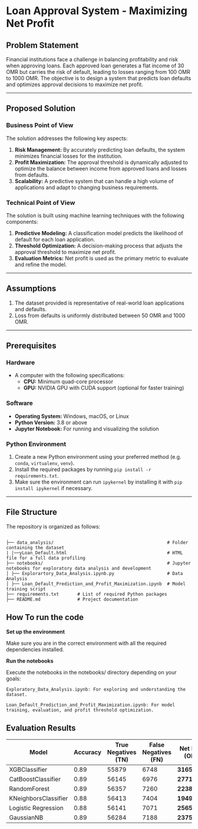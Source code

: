# Loan Approval System - Maximizing Net Profit

## **Problem Statement**
Financial institutions face a challenge in balancing profitability and risk when approving loans. Each approved loan generates a flat income of 30 OMR but carries the risk of default, leading to losses ranging from 100 OMR to 1000 OMR. The objective is to design a system that predicts loan defaults and optimizes approval decisions to maximize net profit.

---

## **Proposed Solution**

### **Business Point of View**
The solution addresses the following key aspects:
1. **Risk Management:** By accurately predicting loan defaults, the system minimizes financial losses for the institution.
2. **Profit Maximization:** The approval threshold is dynamically adjusted to optimize the balance between income from approved loans and losses from defaults.
3. **Scalability:** A predictive system that can handle a high volume of applications and adapt to changing business requirements.

### **Technical Point of View**
The solution is built using machine learning techniques with the following components:
1. **Predictive Modeling:** A classification model predicts the likelihood of default for each loan application.
2. **Threshold Optimization:** A decision-making process that adjusts the approval threshold to maximize net profit.
3. **Evaluation Metrics:** Net profit is used as the primary metric to evaluate and refine the model.

---

## **Assumptions**
1. The dataset provided is representative of real-world loan applications and defaults.
2. Loss from defaults is uniformly distributed between 50 OMR and 1000 OMR.
---

## **Prerequisites**

### Hardware
- A computer with the following specifications:
  - **CPU:** Minimum quad-core processor
  - **GPU:** NVIDIA GPU with CUDA support (optional for faster training)

### Software
- **Operating System:** Windows, macOS, or Linux
- **Python Version:** 3.8 or above
- **Jupyter Notebook:** For running and visualizing the solution

### Python Environment
1. Create a new Python environment using your preferred method (e.g. `conda`, `virtualenv`, `venv`).
2. Install the required packages by running `pip install -r requirements.txt`.
3. Make sure the environment can run `ipykernel` by installing it with `pip install ipykernel` if necessary.

---

## **File Structure**
The repository is organized as follows:

```

├── data_analysis/                                           # Folder containing the dataset 
| |──yLoan_Default.html                                      # HTML file for a full data profiling
├── notebooks/                                               # Jupyter notebooks for exploratory data analysis and development 
│ ├── Explorartory_Data_Analysis.ipynb.py                    # Data Analysis
│ ├── Loan_Default_Prediction_and_Profit_Maximization.ipynb  # Model training script 
├── requirements.txt       # List of required Python packages 
├── README.md              # Project documentation

```

## **How To run the code**
**Set up the environment**

Make sure you are in the correct environment with all the required dependencies installed.

**Run the notebooks**

Execute the notebooks in the notebooks/ directory depending on your goals:

``` 
Exploratory_Data_Analysis.ipynb: For exploring and understanding the dataset.
```

```
Loan_Default_Prediction_and_Profit_Maximization.ipynb: For model training, evaluation, and profit threshold optimization. 
```

## Evaluation Results


| Model                | Accuracy | True Negatives (TN) | False Negatives (FN) | **Net Profit (OMR)** |
|----------------------|----------|----------------------|----------------------|----------------------|
| XGBClassifier        | 0.89     | 55879               | 6748                | **316509.42**        |
| CatBoostClassifier   | 0.89     | 56145               | 6976                | **277167.92**        |
| RandomForest         | 0.89     | 56357               | 7260                | **223899.71**        |
| KNeighborsClassifier | 0.88     | 56413               | 7404                | **194911.34**        |
| Logistic Regression  | 0.88     | 56141               | 7071                | **256556.82**        |
| GaussianNB           | 0.89     | 56284               | 7188                | **237562.77**        |


